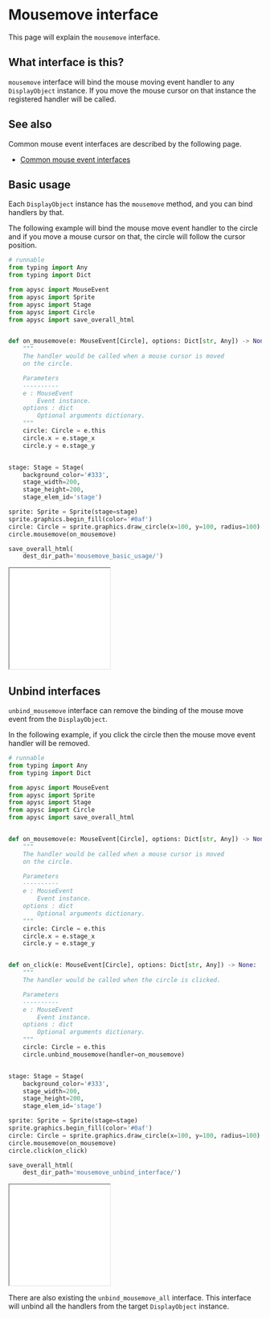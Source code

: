 # Mousemove interface

This page will explain the `mousemove` interface.

## What interface is this?

`mousemove` interface will bind the mouse moving event handler to any `DisplayObject` instance. If you move the mouse cursor on that instance the registered handler will be called.

## See also

Common mouse event interfaces are described by the following page.

- [Common mouse event interfaces](mouse_event_common.md)

## Basic usage

Each `DisplayObject` instance has the `mousemove` method, and you can bind handlers by that.

The following example will bind the mouse move event handler to the circle and if you move a mouse cursor on that, the circle will follow the cursor position.

```py
# runnable
from typing import Any
from typing import Dict

from apysc import MouseEvent
from apysc import Sprite
from apysc import Stage
from apysc import Circle
from apysc import save_overall_html


def on_mousemove(e: MouseEvent[Circle], options: Dict[str, Any]) -> None:
    """
    The handler would be called when a mouse cursor is moved
    on the circle.

    Parameters
    ----------
    e : MouseEvent
        Event instance.
    options : dict
        Optional arguments dictionary.
    """
    circle: Circle = e.this
    circle.x = e.stage_x
    circle.y = e.stage_y


stage: Stage = Stage(
    background_color='#333',
    stage_width=200,
    stage_height=200,
    stage_elem_id='stage')

sprite: Sprite = Sprite(stage=stage)
sprite.graphics.begin_fill(color='#0af')
circle: Circle = sprite.graphics.draw_circle(x=100, y=100, radius=100)
circle.mousemove(on_mousemove)

save_overall_html(
    dest_dir_path='mousemove_basic_usage/')
```

<iframe src="static/mousemove_basic_usage/index.html" width="200" height="200"></iframe>

## Unbind interfaces

`unbind_mousemove` interface can remove the binding of the mouse move event from the `DisplayObject`.

In the following example, if you click the circle then the mouse move event handler will be removed.

```py
# runnable
from typing import Any
from typing import Dict

from apysc import MouseEvent
from apysc import Sprite
from apysc import Stage
from apysc import Circle
from apysc import save_overall_html


def on_mousemove(e: MouseEvent[Circle], options: Dict[str, Any]) -> None:
    """
    The handler would be called when a mouse cursor is moved
    on the circle.

    Parameters
    ----------
    e : MouseEvent
        Event instance.
    options : dict
        Optional arguments dictionary.
    """
    circle: Circle = e.this
    circle.x = e.stage_x
    circle.y = e.stage_y


def on_click(e: MouseEvent[Circle], options: Dict[str, Any]) -> None:
    """
    The handler would be called when the circle is clicked.

    Parameters
    ----------
    e : MouseEvent
        Event instance.
    options : dict
        Optional arguments dictionary.
    """
    circle: Circle = e.this
    circle.unbind_mousemove(handler=on_mousemove)


stage: Stage = Stage(
    background_color='#333',
    stage_width=200,
    stage_height=200,
    stage_elem_id='stage')

sprite: Sprite = Sprite(stage=stage)
sprite.graphics.begin_fill(color='#0af')
circle: Circle = sprite.graphics.draw_circle(x=100, y=100, radius=100)
circle.mousemove(on_mousemove)
circle.click(on_click)

save_overall_html(
    dest_dir_path='mousemove_unbind_interface/')
```

<iframe src="static/mousemove_unbind_interface/index.html" width="200" height="200"></iframe>

There are also existing the `unbind_mousemove_all` interface. This interface will unbind all the handlers from the target `DisplayObject` instance.
